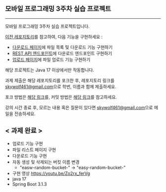 ## 모바일 프로그래밍 3주차 실습 프로젝트
<hr>
모바일 프로그래밍 3주차 실습 프로젝트입니다.

[이전 레포지토리](https://github.com/java-lesson-cbnu/android-lesson-02)를 참고하여, 다음 기능을 구현하세요 : 

- [다운로드 페이지](/src/main/resources/templates/download.html)에 파일 목록 및 다운로드 기능 구현하기
- [REST API 엔드포인트](/src/main/java/kr/easw/lesson02/controller/AWSConroller.java)에 다운로드 엔드포인트 구현하기
- [업로드 페이지](/src/main/resources/templates/upload.html)에 파일 업로드 기능 구현하기

해당 프로젝트는 Java 17 이상에서만 작동합니다.

과제 제출은 해당 레포지토리를 포크한 후, 레포지토리 링크를 [skywolf461@gmail.com](mailto://skywolf461@gmail.com)으로 학번, 이름과 함께 제출하세요.

포크 방법은 [해당 링크](https://ittrue.tistory.com/90)를, 커밋 방법은 [해당 링크](https://extbrain.tistory.com/155)를 참고하세요.


강의 시간 종료 후, 모르는 내용 혹은 질문이 있다면 [skywolf461@gmail.com](mailto://skywolf461@gmail.com)으로 메일을 전송하세요.

## < 과제 완료 >
- 업로드 기능 구현
- 파일 리스트 페이지 구현
- 다운로드 기능 구현
- 자동 생성 및 삭제되는 버킷 이름 변경 
  - "easw-random-bucket-" -> "easy-random-bucket-"
- 구현 영상 https://youtu.be/Zo2rx_ferVg
- java 17
- Spring Boot 3.1.3
